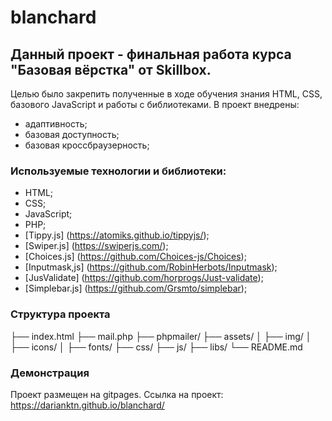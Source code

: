 # blanchard

## Данный проект - финальная работа курса "Базовая вёрстка" от Skillbox.

Целью было закрепить полученные в ходе обучения знания HTML, CSS, базового JavaScript и работы с библиотеками.
В проект внедрены:
- адаптивность;
- базовая доступность;
- базовая кроссбраузерность;


### Используемые технологии и библиотеки:
- HTML;
- CSS;
- JavaScript;
- PHP;
- [Tippy.js] (https://atomiks.github.io/tippyjs/);
- [Swiper.js] (https://swiperjs.com/);
- [Choices.js] (https://github.com/Choices-js/Choices);
- [Inputmask,js] (https://github.com/RobinHerbots/Inputmask);
- [JusValidate] (https://github.com/horprogs/Just-validate);
- [Simplebar.js] (https://github.com/Grsmto/simplebar);

### Структура проекта

├── index.html
├── mail.php
├── phpmailer/
├── assets/
│   ├── img/
│   ├── icons/
│   ├── fonts/
├── css/
├── js/
├── libs/
└── README.md


### Демонстрация

Проект размещен на gitpages. 
Ссылка на проект: https://darianktn.github.io/blanchard/
